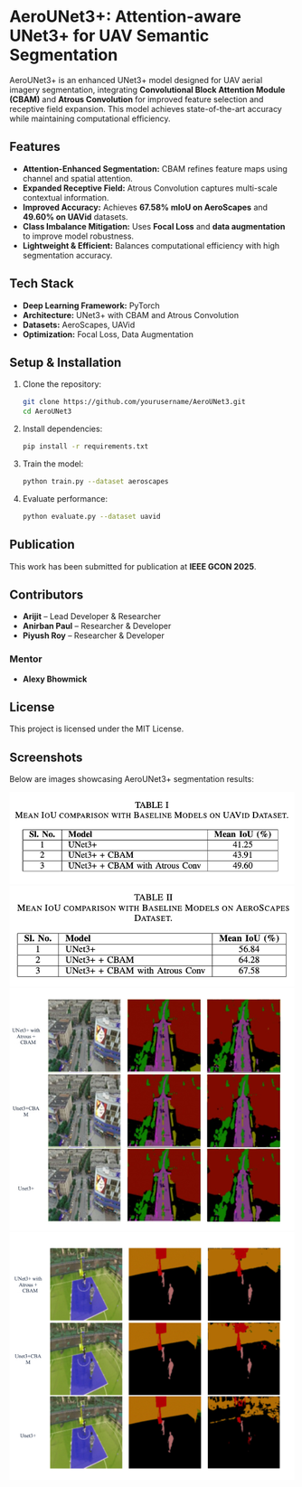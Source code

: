 # AeroUNet3+: Attention-aware UNet3+ for UAV Semantic Segmentation

AeroUNet3+ is an enhanced UNet3+ model designed for UAV aerial imagery segmentation, integrating **Convolutional Block Attention Module (CBAM)** and **Atrous Convolution** for improved feature selection and receptive field expansion. This model achieves state-of-the-art accuracy while maintaining computational efficiency.

## Features
- **Attention-Enhanced Segmentation:** CBAM refines feature maps using channel and spatial attention.
- **Expanded Receptive Field:** Atrous Convolution captures multi-scale contextual information.
- **Improved Accuracy:** Achieves **67.58% mIoU on AeroScapes** and **49.60% on UAVid** datasets.
- **Class Imbalance Mitigation:** Uses **Focal Loss** and **data augmentation** to improve model robustness.
- **Lightweight & Efficient:** Balances computational efficiency with high segmentation accuracy.

## Tech Stack
- **Deep Learning Framework:** PyTorch
- **Architecture:** UNet3+ with CBAM and Atrous Convolution
- **Datasets:** AeroScapes, UAVid
- **Optimization:** Focal Loss, Data Augmentation

## Setup & Installation
1. Clone the repository:
   ```sh
   git clone https://github.com/yourusername/AeroUNet3.git
   cd AeroUNet3
   ```
2. Install dependencies:
   ```sh
   pip install -r requirements.txt
   ```
3. Train the model:
   ```sh
   python train.py --dataset aeroscapes
   ```
4. Evaluate performance:
   ```sh
   python evaluate.py --dataset uavid
   ```

## Publication
This work has been submitted for publication at **IEEE GCON 2025**.

## Contributors
- **Arijit** – Lead Developer & Researcher
- **Anirban Paul** – Researcher & Developer
- **Piyush Roy** – Researcher & Developer

### Mentor
- **Alexy Bhowmick**

## License
This project is licensed under the MIT License.

## Screenshots
Below are images showcasing AeroUNet3+ segmentation results:

![Segmentation Screenshot 1](https://github.com/ArijitRoy22/AeroUNet3-/blob/main/Images/MeanIoU_Uavid.JPG)
![Segmentation Screenshot 2](https://github.com/ArijitRoy22/AeroUNet3-/blob/main/Images/MeanIoU_Aero.JPG)
![Segmentation Screenshot 3](https://github.com/ArijitRoy22/AeroUNet3-/blob/main/Images/Uavid.JPG)
![Segmentation Screenshot 4](https://github.com/ArijitRoy22/AeroUNet3-/blob/main/Images/Aero.JPG)


